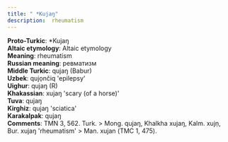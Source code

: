 ```yaml
---
title: " *Kujaŋ"
description:  rheumatism
---
```


<strong>Proto-Turkic</strong>:  *Kujaŋ<br>
<strong>Altaic etymology</strong>:  Altaic etymology<br>
<strong>Meaning</strong>:  rheumatism<br>
<strong>Russian meaning</strong>:  ревматизм<br>
<strong>Middle Turkic</strong>:  qujaŋ (Babur)<br>
<strong>Uzbek</strong>:  qujọnčiq 'epilepsy'<br>
<strong>Uighur</strong>:  qujaŋ (R)<br>
<strong>Khakassian</strong>:  xujaŋ 'scary (of a horse)'<br>
<strong>Tuva</strong>:  qujaŋ<br>
<strong>Kirghiz</strong>:  qujaŋ 'sciatica'<br>
<strong>Karakalpak</strong>:  qujaŋ<br>
<strong>Comments</strong>:  TMN 3, 562. Turk. > Mong. qujaŋ, Khalkha xujaŋ, Kalm. xujṇ, Bur. xujaŋ 'rheumatism' > Man. xujan (ТМС 1, 475).<br>


